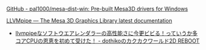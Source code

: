 [GitHub - pal1000/mesa-dist-win: Pre-built Mesa3D drivers for Windows](https://github.com/pal1000/mesa-dist-win)

[LLVMpipe — The Mesa 3D Graphics Library latest documentation](https://docs.mesa3d.org/drivers/llvmpipe.html)

- [llvmpipeなソフトウエアレンダラーの高性能さに今更ビビる！っていうか多コアCPUの恩恵を初めて受けた！ - dothikoのカクカクワールド2D REBOOT](https://dothiko.hatenablog.com/entry/2015/01/09/132401)
